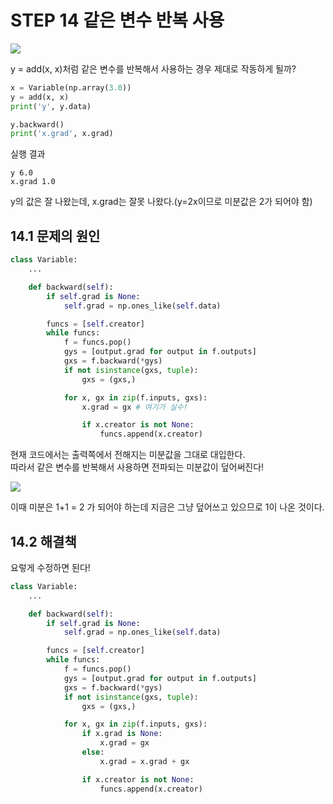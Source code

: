 # STEP 14 같은 변수 반복 사용

<image src = "../../밑바닥3 그림과 수식/그림 14-1.png">  

y = add(x, x)처럼 같은 변수를 반복해서 사용하는 경우 제대로 작동하게 될까?

```python
x = Variable(np.array(3.0))
y = add(x, x)
print('y', y.data)

y.backward()
print('x.grad', x.grad)
```
실행 결과
```text
y 6.0
x.grad 1.0
```
y의 값은 잘 나왔는데, x.grad는 잘못 나왔다.(y=2x이므로 미분값은 2가 되어야 함)

## 14.1 문제의 원인
```python
class Variable:
    ...

    def backward(self):
        if self.grad is None:
            self.grad = np.ones_like(self.data)

        funcs = [self.creator]
        while funcs:
            f = funcs.pop()
            gys = [output.grad for output in f.outputs]
            gxs = f.backward(*gys)
            if not isinstance(gxs, tuple):
                gxs = (gxs,)

            for x, gx in zip(f.inputs, gxs):
                x.grad = gx # 여기가 실수!

                if x.creator is not None:
                    funcs.append(x.creator)
```

현재 코드에서는 출력쪽에서 전해지는 미분값을 그대로 대입한다.   
따라서 같은 변수를 반복해서 사용하면 전파되는 미분값이 덮어써진다!

<image src = "../../밑바닥3 그림과 수식/그림 14-2.png">

이때 미분은 1+1 = 2 가 되어야 하는데 지금은 그냥 덮어쓰고 있으므로 1이 나온 것이다.

## 14.2 해결책
요렇게 수정하면 된다!
```python
class Variable:
    ...

    def backward(self):
        if self.grad is None:
            self.grad = np.ones_like(self.data)

        funcs = [self.creator]
        while funcs:
            f = funcs.pop()
            gys = [output.grad for output in f.outputs]
            gxs = f.backward(*gys)
            if not isinstance(gxs, tuple):
                gxs = (gxs,)

            for x, gx in zip(f.inputs, gxs):
                if x.grad is None:
                    x.grad = gx
                else:
                    x.grad = x.grad + gx

                if x.creator is not None:
                    funcs.append(x.creator)
```
